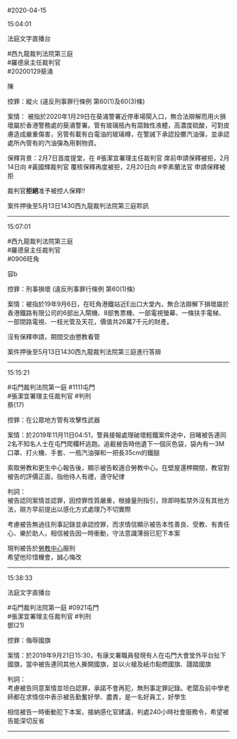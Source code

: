 #2020-04-15


15:04:01

法庭文字直播台

\#西九龍裁判法院第三庭  
\#羅德泉主任裁判官  
\#20200129葵涌  
  
陳  
  
控罪：縱火 (違反刑事罪行條例 第60(1)及60(3)條)  
  
案情： 被指於2020年1月29日在葵涌警署近停車場閘入口，無合法辯解而用火損壞屬於香港警務處的葵涌警署。管有玻璃瓶內有腐蝕性液體，高濃度硫酸，可對皮膚造成嚴重傷害，另管有載有白電油的玻璃樽，在警誡下承認投擲汽油彈，並承認處所內管有的汽油彈為用剩物資。  
  
保釋背景：2月7日首度提堂，在 \#張潔宜署理主任裁判官 席前申請保釋被拒，2月14日向 \#黃國輝裁判官 覆核保釋再度被拒，2月20日向 \#李素蘭法官 申請保釋被拒  
  
裁判官**拒絕**准予被控人保釋‼️  
  
案件押後至5月13日1430西九龍裁判法院第三庭聆訊

---
      
15:07:01



\#西九龍裁判法院第三庭  
\#羅德泉主任裁判官  
\#0906旺角  
  
容b  
  
控罪：刑事損壞 (違反刑事罪行條例 第60(1)條)  
  
案情：被指於19年9月6日，在旺角港鐵站近E出口大堂內，無合法辯解下損壞屬於香港鐵路有限公司的6部出入閘機、8部售票機、一部電視螢幕、一條扶手電梯、一部閉路電視、一枝光管及天花，價值共26萬7千元的財產。  
  
沒有保釋申請，期間交由懲教看管  
  
案件押後至5月13日1430西九龍裁判法院第三庭進行答辯

---
      
15:15:21



\#屯門裁判法院第一庭 \#1111屯門  
\#張潔宜署理主任裁判官 \#判刑  
蔡(17)  
  
控罪：在公眾地方管有攻擊性武器  
  
案情：於2019年11月11日04:51，警員接報處理破壞輕鐵案件途中，目睹被告連同2名不知名人士在屯門爬欄杆逃跑。追截被告時他遺下一個灰色袋，袋內有一3M口罩、打火機、手套、一瓶汽油彈和一把長35cm的鐵鎚  
  
索取勞教和更生中心報告後，顯示被告較適合勞教中心。在壁屋還柙期間，教官對被告的評價正面，指他待人有禮，遵守紀律  
  
判詞：  
被告認同案情並認罪，因控罪性質嚴重，根據量刑指引，除即時監禁外沒有其他方法，辯方早前提出以感化方式處理乃不切實際  
  
考慮被告無過往刑事記錄並承認控罪，而求情信顯示被告本性善良、受教、有責任心、樂於助人，相信被告因一時衝動，守法意識薄弱已犯下本案  
  
現判被告於[勞教中心](https://youth.clic.org.hk/tc/usefulInfo/Punishment-and-sentencing-options/Detention-Centre-Order/)服刑  
希望他珍惜機會，誠心悔改

---
      
15:38:33

法庭文字直播台

\#屯門裁判法院第一庭 \#0921屯門  
\#張潔宜署理主任裁判官 \#判刑  
鄧(21)  
  
控罪：侮辱國旗  
  
案情：於2019年9月21日15:30，有康文署職員發現有人在屯門大會堂外平台扯下國旗，當中被告連同其他人撕開國旗，並以火槍及紙巾點燃國旗、踐踏國旗  
  
判詞：  
考慮被告同意案情並坦白認罪，承諾不會再犯，無刑事定罪記錄。老闆及前中學老師都在求情信中表示被告勤奮好學、盡責，是一名好員工，好學生  
  
相信被告一時衝動犯下本案，接納感化官建議，判處240小時社會服務令，希望被告能深切反省

---
      